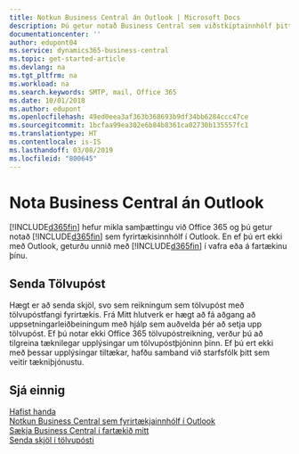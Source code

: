 ```yaml
---
title: Notkun Business Central án Outlook | Microsoft Docs
description: Þú getur notað Business Central sem viðstkiptainnhólf þitt í Outlook því það er samþætt við Office 365. Þú getur líka unnið án Outlook í vafra eða á fartækinu þínu.
documentationcenter: ''
author: edupont04
ms.service: dynamics365-business-central
ms.topic: get-started-article
ms.devlang: na
ms.tgt_pltfrm: na
ms.workload: na
ms.search.keywords: SMTP, mail, Office 365
ms.date: 10/01/2018
ms.author: edupont
ms.openlocfilehash: 49ed0eea3af363b368693b9df34bb6284ccc47ce
ms.sourcegitcommit: 1bcfaa99ea302e6b84b8361ca02730b135557fc1
ms.translationtype: HT
ms.contentlocale: is-IS
ms.lasthandoff: 03/08/2019
ms.locfileid: "800645"
---
```

# <a name="using-business-central-without-outlook"></a>Nota Business Central án Outlook
[!INCLUDE[d365fin](includes/d365fin_md.md)] hefur mikla samþættingu við Office 365 og þú getur notað [!INCLUDE[d365fin](includes/d365fin_md.md)] sem fyrirtækisinnhólf í Outlook. En ef þú ert ekki með Outlook, geturðu unnið með [!INCLUDE[d365fin](includes/d365fin_md.md)] í vafra eða á fartækinu þínu.  

## <a name="sending-email"></a>Senda Tölvupóst
Hægt er að senda skjöl, svo sem reikningum sem tölvupóst með tölvupóstfangi fyrirtækis. Frá Mitt hlutverk er hægt að fá aðgang að uppsetningarleiðbeiningum með hjálp sem auðvelda þér að setja upp tölvupóst. Ef þú notar ekki Office 365 tölvupóstreikning, verður þú að tilgreina tæknilegar upplýsingar um tölvupóstþjóninn þinn. Ef þú ert ekki með þessar upplýsingar tiltækar, hafðu samband við starfsfólk þitt sem veitir tækniþjónustu.  


## <a name="see-also"></a>Sjá einnig
[Hafist handa](product-get-started.md)  
[Notkun Business Central sem fyrirtækjainnhólf í Outlook](admin-outlook.md)  
[Sækja Business Central í fartækið mitt](install-mobile-app.md)  
[Senda skjöl í tölvupósti](ui-how-send-documents-email.md)
